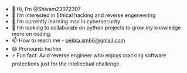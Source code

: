 - 👋 Hi, I’m @Shivam23072307
- 👀 I’m interested in Ethical hacking and reverse engeneering
- 🌱 I’m currently learning msc in cybersecurity
- 💞️ I’m looking to collaborate on python projects to grow my knowledge more on coding.
- 📫 How to reach me - pekka.sm66@gmail.com 
- 😄 Pronouns: he/him
- ⚡ Fun fact: Avid reverse engineer who enjoys cracking software protections just for the intellectual challenge.

<!---
Shivam23072307/Shivam23072307 is a ✨ special ✨ repository because its `README.md` (this file) appears on your GitHub profile.
You can click the Preview link to take a look at your changes.
--->
